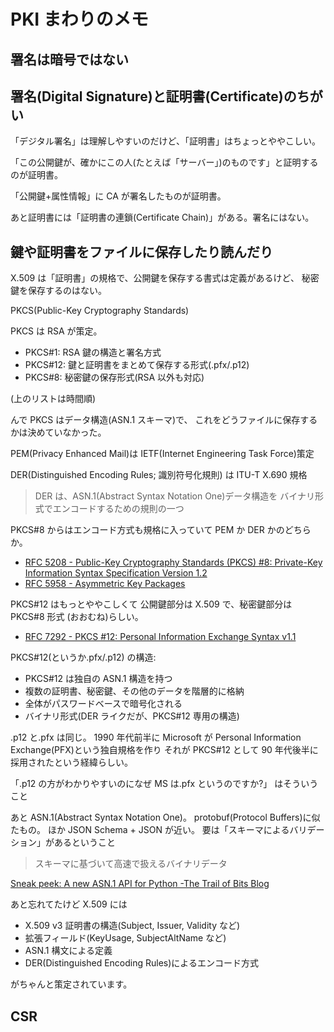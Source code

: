 # PKI まわりのメモ

## 署名は暗号ではない

## 署名(Digital Signature)と証明書(Certificate)のちがい

「デジタル署名」は理解しやすいのだけど、「証明書」はちょっとややこしい。

「この公開鍵が、確かにこの人(たとえば「サーバー」)のものです」と証明するのが証明書。

「公開鍵+属性情報」に CA が署名したものが証明書。

あと証明書には「証明書の連鎖(Certificate Chain)」がある。署名にはない。

## 鍵や証明書をファイルに保存したり読んだり

X.509 は「証明書」の規格で、公開鍵を保存する書式は定義があるけど、
秘密鍵を保存するのはない。

PKCS(Public-Key Cryptography Standards)

PKCS は RSA が策定。

- PKCS#1: RSA 鍵の構造と署名方式
- PKCS#12: 鍵と証明書をまとめて保存する形式(.pfx/.p12)
- PKCS#8: 秘密鍵の保存形式(RSA 以外も対応)

(上のリストは時間順)

んで PKCS はデータ構造(ASN.1 スキーマ)で、
これをどうファイルに保存するかは決めていなかった。

PEM(Privacy Enhanced Mail)は
IETF(Internet Engineering Task Force)策定

DER(Distinguished Encoding Rules; 識別符号化規則)
は ITU-T X.690 規格

> DER は、ASN.1(Abstract Syntax Notation One)データ構造を
> バイナリ形式でエンコードするための規則の一つ

PKCS#8 からはエンコード方式も規格に入っていて
PEM か DER かのどちらか。

- [RFC 5208 - Public-Key Cryptography Standards (PKCS) #8: Private-Key Information Syntax Specification Version 1.2](https://datatracker.ietf.org/doc/html/rfc5208)
- [RFC 5958 - Asymmetric Key Packages](https://datatracker.ietf.org/doc/html/rfc5958)

PKCS#12 はもっとややこしくて
公開鍵部分は X.509 で、秘密鍵部分は PKCS#8 形式
(おおむね)らしい。

- [RFC 7292 - PKCS #12: Personal Information Exchange Syntax v1.1](https://datatracker.ietf.org/doc/html/rfc7292)

PKCS#12(というか.pfx/.p12) の構造:

- PKCS#12 は独自の ASN.1 構造を持つ
- 複数の証明書、秘密鍵、その他のデータを階層的に格納
- 全体がパスワードベースで暗号化される
- バイナリ形式(DER ライクだが、PKCS#12 専用の構造)

.p12 と.pfx は同じ。
1990 年代前半に Microsoft が Personal Information Exchange(PFX)という独自規格を作り
それが PKCS#12 として 90 年代後半に採用されたという経緯らしい。

「.p12 の方がわかりやすいのになぜ MS は.pfx というのですか?」 はそういうこと

あと ASN.1(Abstract Syntax Notation One)。
protobuf(Protocol Buffers)に似たもの。
ほか JSON Schema + JSON が近い。
要は「スキーマによるバリデーション」があるということ

> スキーマに基づいて高速で扱えるバイナリデータ

[Sneak peek: A new ASN.1 API for Python -The Trail of Bits Blog](https://blog.trailofbits.com/2025/04/18/sneak-peek-a-new-asn.1-api-for-python/)

あと忘れてたけど X.509 には

- X.509 v3 証明書の構造(Subject, Issuer, Validity など)
- 拡張フィールド(KeyUsage, SubjectAltName など)
- ASN.1 構文による定義
- DER(Distinguished Encoding Rules)によるエンコード方式

がちゃんと策定されています。

## CSR

